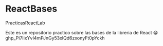 # ReactBases
PracticasReactLab

Este es un repositorio practico sobre las bases de la libreria de React 😁
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
